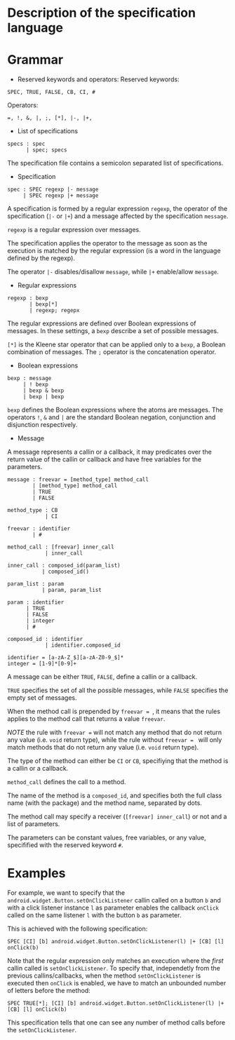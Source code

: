 # Description of the specification language

# Grammar
- Reserved keywords and operators:
Reserved keywords:
```
SPEC, TRUE, FALSE, CB, CI, #
```

Operators:
```
=, !, &, |, ;, [*], |-, |+,
```

- List of specifications
```
specs : spec
      | spec; specs
```
The specification file contains a semicolon separated list of
specifications.

- Specification
```
spec : SPEC regexp |- message
     | SPEC regexp |+ message
```

A specification is formed by a regular expression `regexp`, the
operator of the specification (`|-` or `|+`) and a message affected by
the specification `message`.

`regexp` is a regular expression over messages.

The specification applies the operator to the message as soon as the
execution is matched by the regular expression (is a word in the
language defined by the regexp).

The operator `|-` disables/disallow `message`, while `|+`
enable/allow `message`.


- Regular expressions
```
regexp : bexp
       | bexp[*]
       | regexp; regepx
```

The regular expressions are defined over Boolean expressions of
messages. In these settings, a `bexp` describe a set of possible
messages.

`[*]` is the Kleene star operator that can be applied only to a
`bexp`, a Boolean combination of messages.
The `;` operator is the concatenation operator.


- Boolean expressions
```
bexp : message
     | ! bexp
     | bexp & bexp
     | bexp | bexp
```

`bexp` defines the Boolean expressions where the atoms are messages.
The operators `!`, `&` and `|` are the standard Boolean negation,
conjunction and disjunction respectively.


- Message

A message represents a callin or a callback, it may predicates over
the return value of the callin or callback and have free variables for
the parameters.


```
message : freevar = [method_type] method_call
        | [method_type] method_call
        | TRUE
        | FALSE

method_type : CB
            | CI

freevar : identifier
        | #
        
method_call : [freevar] inner_call
            | inner_call
            
inner_call : composed_id(param_list)
           | composed_id()
           
param_list : param
           | param, param_list
           
param : identifier
      | TRUE
      | FALSE
      | integer
      | #

composed_id : identifier
            | identifier.composed_id
            
identifier = [a-zA-Z_$][a-zA-Z0-9_$]*
integer = [1-9]*[0-9]+

```

A message can be either `TRUE`, `FALSE`, define a callin or a
callback.

`TRUE` specifies the set of all the possible messages, while `FALSE`
specifies the empty set of messages.

When the method call is prepended by `freevar = `, it means that the
rules applies to the method call that returns a value `freevar`.

*NOTE* the rule with `freevar =` will not match any method that do not
return any value (i.e. `void` return type), while the rule without
`freevar = ` will only match methods that do not return any value
(i.e. `void` return type).

The type of the method can either be `CI` or `CB`, specifiying that
the method is a callin or a callback.

`method_call` defines the call to a method.

The name of the method is a `composed_id`, and specifies both the
full class name (with the package) and the method name, separated by
dots.

The method call may specify a receiver (`[freevar] inner_call`) or
not and a list of parameters.

The parameters can be constant values, free variables, or any value,
specifified with the reserved keyword `#`.


# Examples

For example, we want to specify that the
`android.widget.Button.setOnClickListener` callin called on a button
`b` and with a click listener instance `l` as parameter enables the
callback `onClick` called on the same listener `l` with the button `b`
as parameter.

This is achieved with the following specification:
```
SPEC [CI] [b] android.widget.Button.setOnClickListener(l) |+ [CB] [l] onClick(b)
```

Note that the regular expression only matches an execution where the
*first* callin called is `setOnClickListener`.
To specify that, independetly from the previous callins/callbacks,
when the method `setOnClickListener` is executed then `onClick` is
enabled, we have to match an unbounded number of letters before the
method:

```
SPEC TRUE[*]; [CI] [b] android.widget.Button.setOnClickListener(l) |+ [CB] [l] onClick(b)
```

This specification tells that one can see any number of method calls
before the `setOnClickListener`.





